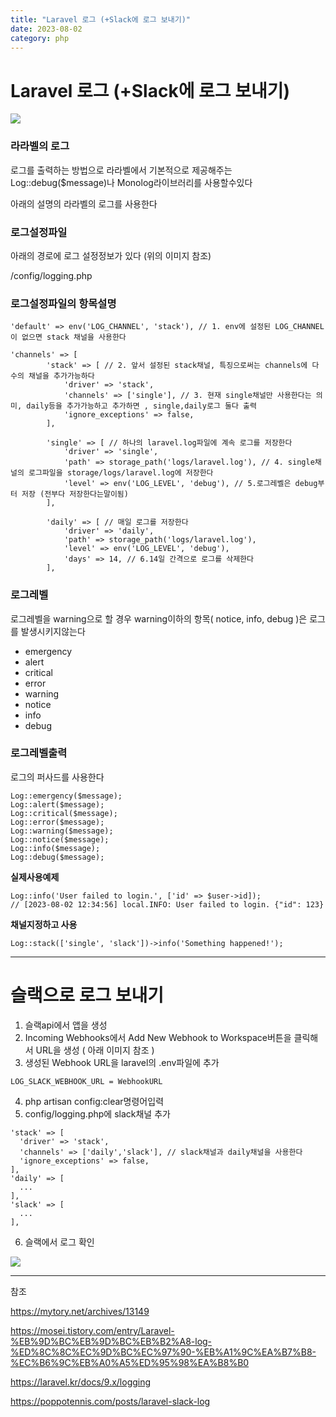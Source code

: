 ```yaml
---
title: "Laravel 로그 (+Slack에 로그 보내기)"
date: 2023-08-02
category: php
---
```


# Laravel 로그 (+Slack에 로그 보내기)

![](/storage/2023080214513491985.jpg)

### 라라벨의 로그

로그를 출력하는 방법으로 라라벨에서 기본적으로 제공해주는 Log::debug($message)나 Monolog라이브러리를 사용할수있다

아래의 설명의 라라벨의 로그를 사용한다

### 로그설정파일

아래의 경로에 로그 설정정보가 있다 (위의 이미지 참조)

/config/logging.php

### 로그설정파일의 항목설명

```
'default' => env('LOG_CHANNEL', 'stack'), // 1. env에 설정된 LOG_CHANNEL이 없으면 stack 채널을 사용한다

'channels' => [
        'stack' => [ // 2. 앞서 설정된 stack채널, 특징으로써는 channels에 다수의 채널을 추가가능하다
            'driver' => 'stack',
            'channels' => ['single'], // 3. 현재 single채널만 사용한다는 의미, daily등을 추가가능하고 추가하면 , single,daily로그 둘다 출력
            'ignore_exceptions' => false,
        ],

        'single' => [ // 하나의 laravel.log파일에 계속 로그를 저장한다
            'driver' => 'single',
            'path' => storage_path('logs/laravel.log'), // 4. single채널의 로그파일을 storage/logs/laravel.log에 저장한다
            'level' => env('LOG_LEVEL', 'debug'), // 5.로그레벨은 debug부터 저장 (전부다 저장한다는말이됨)
        ],

        'daily' => [ // 매일 로그를 저장한다
            'driver' => 'daily',
            'path' => storage_path('logs/laravel.log'),
            'level' => env('LOG_LEVEL', 'debug'),
            'days' => 14, // 6.14일 간격으로 로그를 삭제한다
        ],
```

### 로그레벨

로그레벨을 warning으로 할 경우 warning이하의 항목( notice, info, debug )은 로그를 발생시키지않는다

* emergency
* alert
* critical
* error
* warning
* notice
* info
* debug

### 로그레벨출력

로그의 퍼사드를 사용한다

```
Log::emergency($message);
Log::alert($message);
Log::critical($message);
Log::error($message);
Log::warning($message);
Log::notice($message);
Log::info($message);
Log::debug($message);
```

**실제사용예제**

```
Log::info('User failed to login.', ['id' => $user->id]);
// [2023-08-02 12:34:56] local.INFO: User failed to login. {"id": 123}
```

**채널지정하고 사용**

```
Log::stack(['single', 'slack'])->info('Something happened!');
```

---

# 슬랙으로 로그 보내기

1. 슬랙api에서 앱을 생성
2. Incoming Webhooks에서 Add New Webhook to Workspace버튼을 클릭해서 URL을 생성 ( 아래 이미지 참조 )
3. 생성된 Webhook URL을 laravel의 .env파일에 추가

```
LOG_SLACK_WEBHOOK_URL = WebhookURL
```

4. php artisan config:clear명령어입력
5. config/logging.php에 slack채널 추가

```
'stack' => [
  'driver' => 'stack',
  'channels' => ['daily','slack'], // slack채널과 daily채널을 사용한다
  'ignore_exceptions' => false,
],
'daily' => [
  ...
],
'slack' => [
  ...
],
```

6. 슬랙에서 로그 확인

![](/storage/20230802160114393247.jpg)

---

참조

https://mytory.net/archives/13149

https://mosei.tistory.com/entry/Laravel-%EB%9D%BC%EB%9D%BC%EB%B2%A8-log-%ED%8C%8C%EC%9D%BC%EC%97%90-%EB%A1%9C%EA%B7%B8-%EC%B6%9C%EB%A0%A5%ED%95%98%EA%B8%B0

https://laravel.kr/docs/9.x/logging

https://poppotennis.com/posts/laravel-slack-log

